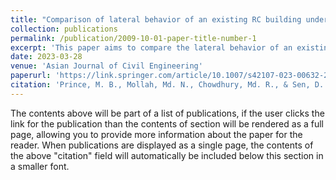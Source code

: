 ```yaml
---
title: "Comparison of lateral behavior of an existing RC building under nonlinear static and incremental dynamic loads."
collection: publications
permalink: /publication/2009-10-01-paper-title-number-1
excerpt: 'This paper aims to compare the lateral behavior of an existing reinforced concrete (RC) building under nonlinear static and incremental dynamic loads, focusing on aspects such as lateral stiffness, strength, ductility, collapse mechanisms, and damage.'
date: 2023-03-28
venue: 'Asian Journal of Civil Engineering'
paperurl: 'https://link.springer.com/article/10.1007/s42107-023-00632-2'
citation: 'Prince, M. B., Mollah, Md. N., Chowdhury, Md. R., & Sen, D. (2023). Comparison of lateral behavior of an existing RC building under nonlinear static and incremental dynamic loads. Asian Journal of Civil Engineering, 24(7), 2155–2164. https://doi.org/10.1007/s42107-023-00632-2'
---
```


The contents above will be part of a list of publications, if the user clicks the link for the publication than the contents of section will be rendered as a full page, allowing you to provide more information about the paper for the reader. When publications are displayed as a single page, the contents of the above "citation" field will automatically be included below this section in a smaller font.

